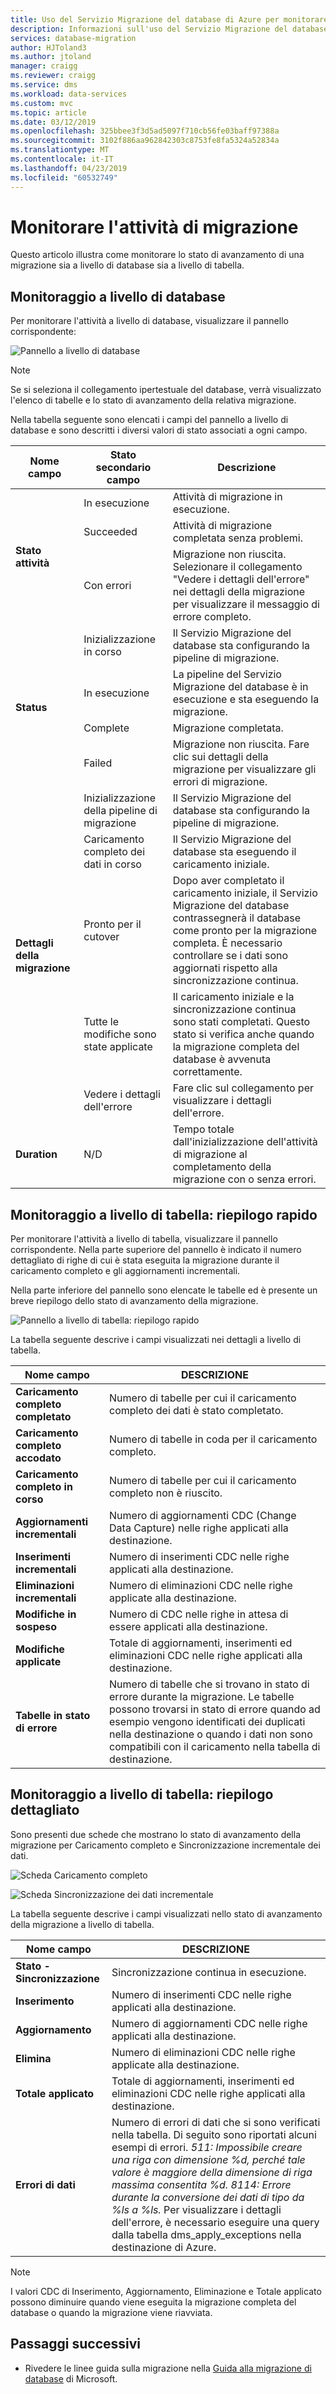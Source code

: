 ```yaml
---
title: Uso del Servizio Migrazione del database di Azure per monitorare l'attività di migrazione | Microsoft Docs
description: Informazioni sull'uso del Servizio Migrazione del database di Azure per monitorare l'attività di migrazione.
services: database-migration
author: HJToland3
ms.author: jtoland
manager: craigg
ms.reviewer: craigg
ms.service: dms
ms.workload: data-services
ms.custom: mvc
ms.topic: article
ms.date: 03/12/2019
ms.openlocfilehash: 325bbee3f3d5ad5097f710cb56fe03baff97388a
ms.sourcegitcommit: 3102f886aa962842303c8753fe8fa5324a52834a
ms.translationtype: MT
ms.contentlocale: it-IT
ms.lasthandoff: 04/23/2019
ms.locfileid: "60532749"
---
```

# <a name="monitor-migration-activity"></a>Monitorare l'attività di migrazione
Questo articolo illustra come monitorare lo stato di avanzamento di una migrazione sia a livello di database sia a livello di tabella.

## <a name="monitor-at-the-database-level"></a>Monitoraggio a livello di database
Per monitorare l'attività a livello di database, visualizzare il pannello corrispondente:

![Pannello a livello di database](media/how-to-monitor-migration-activity/dms-database-level-blade.png)

> [!NOTE]
> Se si seleziona il collegamento ipertestuale del database, verrà visualizzato l'elenco di tabelle e lo stato di avanzamento della relativa migrazione.

Nella tabella seguente sono elencati i campi del pannello a livello di database e sono descritti i diversi valori di stato associati a ogni campo.

<table id='overview' class='overview'>
  <thead>
    <tr>
      <th class="x-hidden-focus"><strong>Nome campo</strong></th>
      <th><strong>Stato secondario campo</strong></th>
      <th><strong>Descrizione</strong></th>
    </tr>
  </thead>
  <tbody>
    <tr>
      <td rowspan="3" class="ActivityStatus"><strong>Stato attività</strong></td>
      <td>In esecuzione</td>
      <td>Attività di migrazione in esecuzione.</td>
    </tr>
    <tr>
      <td>Succeeded</td>
      <td>Attività di migrazione completata senza problemi.</td>
    </tr>
    <tr>
      <td>Con errori</td>
      <td>Migrazione non riuscita. Selezionare il collegamento "Vedere i dettagli dell'errore" nei dettagli della migrazione per visualizzare il messaggio di errore completo.</td>
    </tr>
    <tr>
      <td rowspan="4" class="Status"><strong>Status</strong></td>
      <td>Inizializzazione in corso</td>
      <td>Il Servizio Migrazione del database sta configurando la pipeline di migrazione.</td>
    </tr>
    <tr>
      <td>In esecuzione</td>
      <td>La pipeline del Servizio Migrazione del database è in esecuzione e sta eseguendo la migrazione.</td>
    </tr>
    <tr>
      <td>Complete</td>
      <td>Migrazione completata.</td>
    </tr>
    <tr>
      <td>Failed</td>
      <td>Migrazione non riuscita. Fare clic sui dettagli della migrazione per visualizzare gli errori di migrazione.</td>
    </tr>
    <tr>
      <td rowspan="5" class="migration-details"><strong>Dettagli della migrazione</strong></td>
      <td>Inizializzazione della pipeline di migrazione</td>
      <td>Il Servizio Migrazione del database sta configurando la pipeline di migrazione.</td>
    </tr>
    <tr>
      <td>Caricamento completo dei dati in corso</td>
      <td>Il Servizio Migrazione del database sta eseguendo il caricamento iniziale.</td>
    </tr>
    <tr>
      <td>Pronto per il cutover</td>
      <td>Dopo aver completato il caricamento iniziale, il Servizio Migrazione del database contrassegnerà il database come pronto per la migrazione completa. È necessario controllare se i dati sono aggiornati rispetto alla sincronizzazione continua.</td>
    </tr>
    <tr>
      <td>Tutte le modifiche sono state applicate</td>
      <td>Il caricamento iniziale e la sincronizzazione continua sono stati completati. Questo stato si verifica anche quando la migrazione completa del database è avvenuta correttamente.</td>
    </tr>
    <tr>
      <td>Vedere i dettagli dell'errore</td>
      <td>Fare clic sul collegamento per visualizzare i dettagli dell'errore.</td>
    </tr>
    <tr>
      <td rowspan="1" class="duration"><strong>Duration</strong></td>
      <td>N/D</td>
      <td>Tempo totale dall'inizializzazione dell'attività di migrazione al completamento della migrazione con o senza errori.</td>
    </tr>
     </tbody>
</table>

## <a name="monitor-at-table-level--quick-summary"></a>Monitoraggio a livello di tabella: riepilogo rapido
Per monitorare l'attività a livello di tabella, visualizzare il pannello corrispondente. Nella parte superiore del pannello è indicato il numero dettagliato di righe di cui è stata eseguita la migrazione durante il caricamento completo e gli aggiornamenti incrementali. 

Nella parte inferiore del pannello sono elencate le tabelle ed è presente un breve riepilogo dello stato di avanzamento della migrazione.

![Pannello a livello di tabella: riepilogo rapido](media/how-to-monitor-migration-activity/dms-table-level-blade-summary.png)

La tabella seguente descrive i campi visualizzati nei dettagli a livello di tabella.

| Nome campo        | DESCRIZIONE       |
| ------------- | ------------- |
| **Caricamento completo completato**      | Numero di tabelle per cui il caricamento completo dei dati è stato completato. |
| **Caricamento completo accodato**      | Numero di tabelle in coda per il caricamento completo.      |
| **Caricamento completo in corso** | Numero di tabelle per cui il caricamento completo non è riuscito.      |
| **Aggiornamenti incrementali**      | Numero di aggiornamenti CDC (Change Data Capture) nelle righe applicati alla destinazione. |
| **Inserimenti incrementali**      | Numero di inserimenti CDC nelle righe applicati alla destinazione.      |
| **Eliminazioni incrementali** | Numero di eliminazioni CDC nelle righe applicate alla destinazione.      |
| **Modifiche in sospeso**      | Numero di CDC nelle righe in attesa di essere applicati alla destinazione. |
| **Modifiche applicate**      | Totale di aggiornamenti, inserimenti ed eliminazioni CDC nelle righe applicati alla destinazione.      |
| **Tabelle in stato di errore** | Numero di tabelle che si trovano in stato di errore durante la migrazione. Le tabelle possono trovarsi in stato di errore quando ad esempio vengono identificati dei duplicati nella destinazione o quando i dati non sono compatibili con il caricamento nella tabella di destinazione.      |

## <a name="monitor-at-table-level--detailed-summary"></a>Monitoraggio a livello di tabella: riepilogo dettagliato
Sono presenti due schede che mostrano lo stato di avanzamento della migrazione per Caricamento completo e Sincronizzazione incrementale dei dati.
    
![Scheda Caricamento completo](media/how-to-monitor-migration-activity/dms-full-load-tab.png)

![Scheda Sincronizzazione dei dati incrementale](media/how-to-monitor-migration-activity/dms-incremental-data-sync-tab.png)

La tabella seguente descrive i campi visualizzati nello stato di avanzamento della migrazione a livello di tabella.

| Nome campo        | DESCRIZIONE       |
| ------------- | ------------- |
| **Stato - Sincronizzazione**      | Sincronizzazione continua in esecuzione. |
| **Inserimento**      | Numero di inserimenti CDC nelle righe applicati alla destinazione.      |
| **Aggiornamento** | Numero di aggiornamenti CDC nelle righe applicati alla destinazione.      |
| **Elimina**      | Numero di eliminazioni CDC nelle righe applicate alla destinazione. |
| **Totale applicato**      | Totale di aggiornamenti, inserimenti ed eliminazioni CDC nelle righe applicati alla destinazione. |
| **Errori di dati** | Numero di errori di dati che si sono verificati nella tabella. Di seguito sono riportati alcuni esempi di errori. *511: Impossibile creare una riga con dimensione %d, perché tale valore è maggiore della dimensione di riga massima consentita %d. 8114: Errore durante la conversione dei dati di tipo da %ls a %ls.*  Per visualizzare i dettagli dell'errore, è necessario eseguire una query dalla tabella dms_apply_exceptions nella destinazione di Azure.    |

> [!NOTE]
> I valori CDC di Inserimento, Aggiornamento, Eliminazione e Totale applicato possono diminuire quando viene eseguita la migrazione completa del database o quando la migrazione viene riavviata.

## <a name="next-steps"></a>Passaggi successivi
- Rivedere le linee guida sulla migrazione nella [Guida alla migrazione di database](https://datamigration.microsoft.com/) di Microsoft.